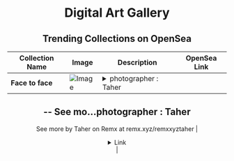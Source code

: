 <div align="center">

# Digital Art Gallery

## Trending Collections on OpenSea

| Collection Name                       | Image                                                                                     | Description                       | OpenSea Link                                                                                          |
|---------------------------------------|-------------------------------------------------------------------------------------------|-----------------------------------|--------------------------------------------------------------------------------------------------------|
| **Face to face** | ![Image](https://i.seadn.io/s/raw/files/09ec48b7240535fac86529312b22d745.jpg?w=500&auto=format?w=200&auto=format) | <details><summary>photographer : Taher
--
See mo...</summary>photographer : Taher
--
See more by Taher on Remx at remx.xyz/remxxyztaher</details> | <details><summary>Link</summary>[Face to face](https://opensea.io/collection/face-to-face-18)</details> |

</div>